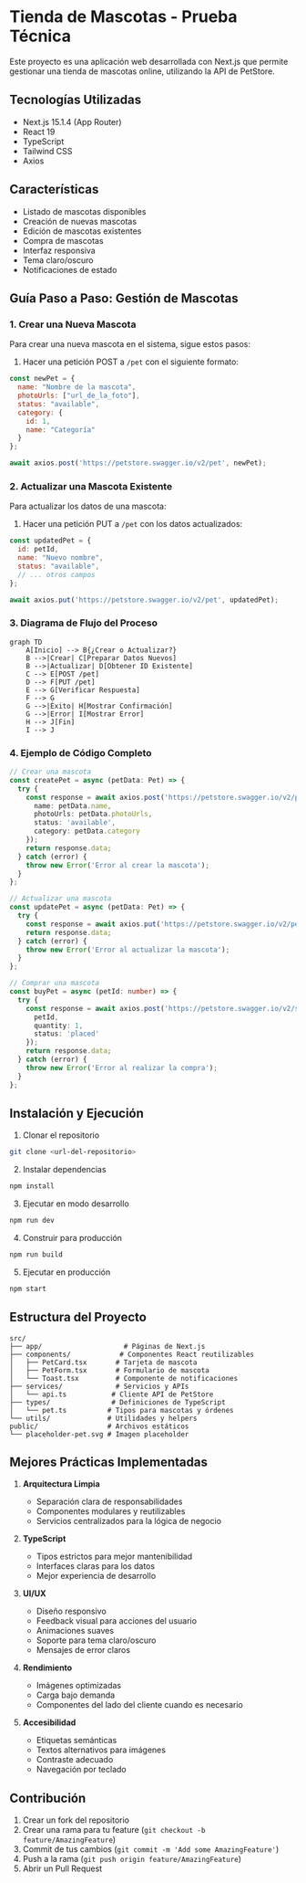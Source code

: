 # Tienda de Mascotas - Prueba Técnica

Este proyecto es una aplicación web desarrollada con Next.js que permite gestionar una tienda de mascotas online, utilizando la API de PetStore.

## Tecnologías Utilizadas

- Next.js 15.1.4 (App Router)
- React 19
- TypeScript
- Tailwind CSS
- Axios

## Características

- Listado de mascotas disponibles
- Creación de nuevas mascotas
- Edición de mascotas existentes
- Compra de mascotas
- Interfaz responsiva
- Tema claro/oscuro
- Notificaciones de estado

## Guía Paso a Paso: Gestión de Mascotas

### 1. Crear una Nueva Mascota

Para crear una nueva mascota en el sistema, sigue estos pasos:

1. Hacer una petición POST a `/pet` con el siguiente formato:
```javascript
const newPet = {
  name: "Nombre de la mascota",
  photoUrls: ["url_de_la_foto"],
  status: "available",
  category: {
    id: 1,
    name: "Categoría"
  }
};

await axios.post('https://petstore.swagger.io/v2/pet', newPet);
```

### 2. Actualizar una Mascota Existente

Para actualizar los datos de una mascota:

1. Hacer una petición PUT a `/pet` con los datos actualizados:
```javascript
const updatedPet = {
  id: petId,
  name: "Nuevo nombre",
  status: "available",
  // ... otros campos
};

await axios.put('https://petstore.swagger.io/v2/pet', updatedPet);
```

### 3. Diagrama de Flujo del Proceso

```mermaid
graph TD
    A[Inicio] --> B{¿Crear o Actualizar?}
    B -->|Crear| C[Preparar Datos Nuevos]
    B -->|Actualizar| D[Obtener ID Existente]
    C --> E[POST /pet]
    D --> F[PUT /pet]
    E --> G[Verificar Respuesta]
    F --> G
    G -->|Éxito| H[Mostrar Confirmación]
    G -->|Error| I[Mostrar Error]
    H --> J[Fin]
    I --> J
```

### 4. Ejemplo de Código Completo

```typescript
// Crear una mascota
const createPet = async (petData: Pet) => {
  try {
    const response = await axios.post('https://petstore.swagger.io/v2/pet', {
      name: petData.name,
      photoUrls: petData.photoUrls,
      status: 'available',
      category: petData.category
    });
    return response.data;
  } catch (error) {
    throw new Error('Error al crear la mascota');
  }
};

// Actualizar una mascota
const updatePet = async (petData: Pet) => {
  try {
    const response = await axios.put('https://petstore.swagger.io/v2/pet', petData);
    return response.data;
  } catch (error) {
    throw new Error('Error al actualizar la mascota');
  }
};

// Comprar una mascota
const buyPet = async (petId: number) => {
  try {
    const response = await axios.post('https://petstore.swagger.io/v2/store/order', {
      petId,
      quantity: 1,
      status: 'placed'
    });
    return response.data;
  } catch (error) {
    throw new Error('Error al realizar la compra');
  }
};
```

## Instalación y Ejecución

1. Clonar el repositorio
```bash
git clone <url-del-repositorio>
```

2. Instalar dependencias
```bash
npm install
```

3. Ejecutar en modo desarrollo
```bash
npm run dev
```

4. Construir para producción
```bash
npm run build
```

5. Ejecutar en producción
```bash
npm start
```

## Estructura del Proyecto

```
src/
├── app/                    # Páginas de Next.js
├── components/            # Componentes React reutilizables
│   ├── PetCard.tsx       # Tarjeta de mascota
│   ├── PetForm.tsx       # Formulario de mascota
│   └── Toast.tsx         # Componente de notificaciones
├── services/             # Servicios y APIs
│   └── api.ts           # Cliente API de PetStore
├── types/               # Definiciones de TypeScript
│   └── pet.ts          # Tipos para mascotas y órdenes
└── utils/              # Utilidades y helpers
public/                 # Archivos estáticos
└── placeholder-pet.svg # Imagen placeholder
```

## Mejores Prácticas Implementadas

1. **Arquitectura Limpia**
   - Separación clara de responsabilidades
   - Componentes modulares y reutilizables
   - Servicios centralizados para la lógica de negocio

2. **TypeScript**
   - Tipos estrictos para mejor mantenibilidad
   - Interfaces claras para los datos
   - Mejor experiencia de desarrollo

3. **UI/UX**
   - Diseño responsivo
   - Feedback visual para acciones del usuario
   - Animaciones suaves
   - Soporte para tema claro/oscuro
   - Mensajes de error claros

4. **Rendimiento**
   - Imágenes optimizadas
   - Carga bajo demanda
   - Componentes del lado del cliente cuando es necesario

5. **Accesibilidad**
   - Etiquetas semánticas
   - Textos alternativos para imágenes
   - Contraste adecuado
   - Navegación por teclado

## Contribución

1. Crear un fork del repositorio
2. Crear una rama para tu feature (`git checkout -b feature/AmazingFeature`)
3. Commit de tus cambios (`git commit -m 'Add some AmazingFeature'`)
4. Push a la rama (`git push origin feature/AmazingFeature`)
5. Abrir un Pull Request
